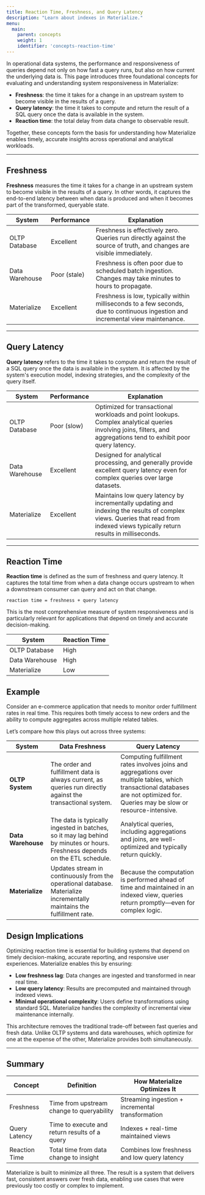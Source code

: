 ```yaml
---
title: Reaction Time, Freshness, and Query Latency
description: "Learn about indexes in Materialize."
menu:
  main:
    parent: concepts
    weight: 1
    identifier: 'concepts-reaction-time'
---
```


In operational data systems, the performance and responsiveness of queries depend not only on how fast a query runs, but also on how current the underlying data is. This page introduces three foundational concepts for evaluating and understanding system responsiveness in Materialize:

* **Freshness**: the time it takes for a change in an upstream system to become visible in the results of a query.
* **Query latency**: the time it takes to compute and return the result of a SQL query once the data is available in the system.
* **Reaction time**: the total delay from data change to observable result.

Together, these concepts form the basis for understanding how Materialize enables timely, accurate insights across operational and analytical workloads.

---

## Freshness

**Freshness** measures the time it takes for a change in an upstream system to become visible in the results of a query. In other words, it captures the end-to-end latency between when data is produced and when it becomes part of the transformed, queryable state.

| System         | Performance  | Explanation                |
| -------------- | ------------ | -------------------------- |
| OLTP Database  | Excellent    | Freshness is effectively zero. Queries run directly against the source of truth, and changes are visible immediately. |
| Data Warehouse | Poor (stale) | Freshness is often poor due to scheduled batch ingestion. Changes may take minutes to hours to propagate.                  |
| Materialize    | Excellent    | Freshness is low, typically within milliseconds to a few seconds, due to continuous ingestion and incremental view maintenance.                  |

---

## Query Latency

**Query latency** refers to the time it takes to compute and return the result of a SQL query once the data is available in the system. It is affected by the system's execution model, indexing strategies, and the complexity of the query itself.

| System         | Performance  | Explanation                |
| -------------- | ------------ | -------------------------- |
| OLTP Database  | Poor (slow)  | Optimized for transactional workloads and point lookups. Complex analytical queries involving joins, filters, and aggregations tend to exhibit poor query latency. |
| Data Warehouse | Excellent | Designed for analytical processing, and generally provide excellent query latency even for complex queries over large datasets. |
| Materialize    | Excellent    | Maintains low query latency by incrementally updating and indexing the results of complex views. Queries that read from indexed views typically return results in milliseconds. |

---

## Reaction Time

**Reaction time** is defined as the sum of freshness and query latency. It captures the total time from when a data change occurs upstream to when a downstream consumer can query and act on that change.

```
reaction time = freshness + query latency
```

This is the most comprehensive measure of system responsiveness and is particularly relevant for applications that depend on timely and accurate decision-making.

| System         | Reaction Time |
| -------------- | ------------- |
| OLTP Database  | High          |
| Data Warehouse | High          |
| Materialize    | Low           |


## Example

Consider an e-commerce application that needs to monitor order fulfillment rates in real time. This requires both timely access to new orders and the ability to compute aggregates across multiple related tables.

Let’s compare how this plays out across three systems:

| **System**        | **Data Freshness**                                                                                                              | **Query Latency**                                                                                                                                      |
|-------------------|-------------------------------------------------------------------------------------------------------------------------------|--------------------------------------------------------------------------------------------------------------------------------------------------------|
| **OLTP System**   | The order and fulfillment data is always current, as queries run directly against the transactional system.                   | Computing fulfillment rates involves joins and aggregations over multiple tables, which transactional databases are not optimized for. Queries may be slow or resource-intensive. |
| **Data Warehouse**| The data is typically ingested in batches, so it may lag behind by minutes or hours. Freshness depends on the ETL schedule.   | Analytical queries, including aggregations and joins, are well-optimized and typically return quickly.                                                |
| **Materialize**   | Updates stream in continuously from the operational database. Materialize incrementally maintains the fulfillment rate.       | Because the computation is performed ahead of time and maintained in an indexed view, queries return promptly—even for complex logic.                 |

## Design Implications

Optimizing reaction time is essential for building systems that depend on timely decision-making, accurate reporting, and responsive user experiences. Materialize enables this by ensuring:

* **Low freshness lag**: Data changes are ingested and transformed in near real time.
* **Low query latency**: Results are precomputed and maintained through indexed views.
* **Minimal operational complexity**: Users define transformations using standard SQL. Materialize handles the complexity of incremental view maintenance internally.

This architecture removes the traditional trade-off between fast queries and fresh data. Unlike OLTP systems and data warehouses, which optimize for one at the expense of the other, Materialize provides both simultaneously.

---

## Summary

| Concept       | Definition                                    | How Materialize Optimizes It                     |
| ------------- | --------------------------------------------- | ------------------------------------------------ |
| Freshness     | Time from upstream change to queryability     | Streaming ingestion + incremental transformation |
| Query Latency | Time to execute and return results of a query | Indexes + real-time maintained views             |
| Reaction Time | Total time from data change to insight        | Combines low freshness and low query latency     |

Materialize is built to minimize all three. The result is a system that delivers fast, consistent answers over fresh data, enabling use cases that were previously too costly or complex to implement.
